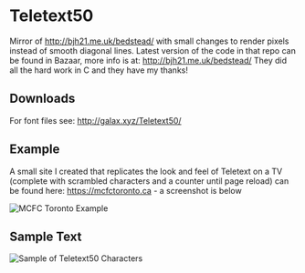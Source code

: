 # Teletext50
Mirror of http://bjh21.me.uk/bedstead/ with small changes to render pixels instead of smooth diagonal lines. Latest version of the code in that repo can be found in Bazaar, more info is at: http://bjh21.me.uk/bedstead/ They did all the hard work in C and they have my thanks!

## Downloads

For font files see: http://galax.xyz/Teletext50/

## Example

A small site I created that replicates the look and feel of Teletext on a TV (complete with scrambled characters and a counter until page reload) can be found here: https://mcfctoronto.ca - a screenshot is below

![MCFC Toronto Example](https://raw.githubusercontent.com/glxxyz/bedstead/master/samples/MCFCToronto.png)

## Sample Text

![Sample of Teletext50 Characters](https://raw.githubusercontent.com/glxxyz/bedstead/master/sample-black-text.png)


